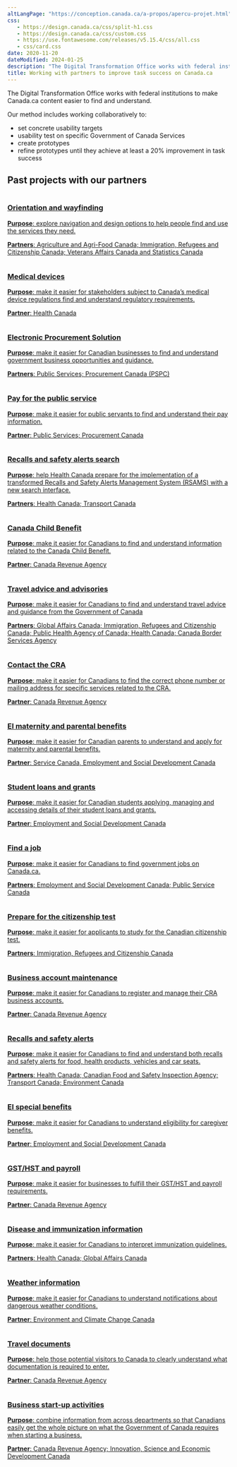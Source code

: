 ```yaml
---
altLangPage: "https://conception.canada.ca/a-propos/apercu-projet.html"
css:
   - https://design.canada.ca/css/split-h1.css
   - https://design.canada.ca/css/custom.css
   - https://use.fontawesome.com/releases/v5.15.4/css/all.css
   - css/card.css
date: 2020-11-20
dateModified: 2024-01-25
description: "The Digital Transformation Office works with federal institutions to make Canada.ca content easier to find and understand."
title: Working with partners to improve task success on Canada.ca
---
```

<p>The Digital Transformation Office works with federal institutions to make Canada.ca content easier to find and understand.</p>
<p>Our method includes working collaboratively to:</p>
<ul>
  <li>set concrete usability targets</li>
  <li>usability test on specific Government of Canada Services</li>
  <li>create prototypes</li>
  <li>refine prototypes until they achieve at least a 20% improvement in task success</li>
</ul>
<h2>Past projects with our partners</h2>
<div class="row wb-eqht mrgn-tp-md wb-eqht mrgn-tp-lg">
  <div class="col-xs-12 col-sm-6 col-md-4 mrgn-bttm-lg">
    <div class="card hght-inhrt"><a href="{{ site.url }}/partners/project-01.html" aria-label="Orientation and wayfinding"><img src="images/blank-blue-lm.png" class="img-responsive" alt="">
      <div class="card-container">
        <h3>Orientation and wayfinding</h3>
        <p class="mrgn-tp-lg"><strong>Purpose</strong>: explore navigation and design options to help people find and use the services they need.</p>
        <p><strong>Partners</strong>: Agriculture and Agri-Food Canada; Immigration, Refugees and Citizenship Canada; Veterans Affairs Canada and Statistics Canada</p>
      </div>
      </a></div>
  </div>
  <div class="col-xs-12 col-sm-6 col-md-4 mrgn-bttm-lg">
    <div class="card hght-inhrt"><a href="{{ site.url }}/partners/project-02.html" aria-label="Medical devices"><img src="images/blank-blue-lm.png" class="img-responsive" alt="">
      <div class="card-container">
        <h3>Medical devices</h3>
        <p class="mrgn-tp-lg"><strong>Purpose</strong>: make it easier for stakeholders subject to Canada’s medical device regulations find and understand regulatory requirements.</p>
        <p><strong>Partner</strong>: Health Canada</p>
      </div>
      </a></div>
  </div>
  <div class="col-xs-12 col-sm-6 col-md-4 mrgn-bttm-lg">
    <div class="card hght-inhrt"><a href="{{ site.url }}/partners/project-03.html" aria-label="Electronic Procurement Solution"><img src="images/blank-blue-lm.png" class="img-responsive" alt="">
      <div class="card-container">
        <h3>Electronic Procurement Solution</h3>
        <p class="mrgn-tp-lg"><strong>Purpose</strong>: make it easier for Canadian businesses to find and understand government business opportunities and guidance.</p>
        <p><strong>Partners</strong>: Public Services; Procurement Canada (PSPC)</p>
      </div>
      </a></div>
  </div>
  <div class="col-xs-12 col-sm-6 col-md-4 mrgn-bttm-lg">
    <div class="card hght-inhrt"><a href="{{ site.url }}/partners/project-04.html" aria-label="Pay for the public service"><img src="images/blank-blue-lm.png" class="img-responsive" alt="">
      <div class="card-container">
        <h3>Pay for the public service</h3>
        <p class="mrgn-tp-lg"><strong>Purpose</strong>: make it easier for public servants to find and understand their pay information.</p>
        <p><strong>Partner</strong>: Public Services; Procurement Canada</p>
      </div>
      </a></div>
  </div>
  <div class="col-xs-12 col-sm-6 col-md-4 mrgn-bttm-lg">
    <div class="card hght-inhrt"><a href="{{ site.url }}/partners/project-05.html" aria-label="Recalls and safety alerts search"><img src="images/blank-blue-lm.png" class="img-responsive" alt="">
      <div class="card-container">
        <h3>Recalls and safety alerts search</h3>
        <p class="mrgn-tp-lg"><strong>Purpose</strong>: help Health Canada prepare for the implementation of a transformed Recalls and Safety Alerts Management System (RSAMS) with a new search interface.</p>
        <p><strong>Partners</strong>: Health Canada; Transport Canada</p>
      </div>
      </a></div>
  </div>
  <div class="col-xs-12 col-sm-6 col-md-4 mrgn-bttm-lg">
    <div class="card hght-inhrt"><a href="{{ site.url }}/partners/project-06.html" aria-label="Canada Child Benefit"><img src="images/blank-blue-lm.png" class="img-responsive" alt="">
      <div class="card-container">
        <h3>Canada Child Benefit</h3>
        <p class="mrgn-tp-lg"><strong>Purpose</strong>: make it easier for Canadians to find and understand information related to the Canada Child Benefit.</p>
        <p><strong>Partner</strong>: Canada Revenue Agency</p>
      </div>
      </a></div>
  </div>
  <div class="col-xs-12 col-sm-6 col-md-4 mrgn-bttm-lg">
    <div class="card hght-inhrt"><a href="{{ site.url }}/partners/project-07.html" aria-label="Travel advice and advisories"><img src="images/blank-blue-lm.png" class="img-responsive" alt="">
      <div class="card-container">
        <h3>Travel advice and advisories</h3>
        <p class="mrgn-tp-lg"><strong>Purpose</strong>: make it easier for Canadians to find and understand travel advice and guidance from the Government of Canada</p>
        <p><strong>Partners</strong>: Global Affairs Canada; Immigration, Refugees and Citizenship Canada; Public Health Agency of Canada; Health Canada; Canada Border Services Agency</p>
      </div>
      </a></div>
  </div>
  <div class="col-xs-12 col-sm-6 col-md-4 mrgn-bttm-lg">
    <div class="card hght-inhrt"><a href="{{ site.url }}/partners/project-08.html" aria-label="Contact the CRA"><img src="images/blank-blue-lm.png" class="img-responsive" alt="">
      <div class="card-container">
        <h3>Contact the CRA</h3>
        <p class="mrgn-tp-lg"><strong>Purpose</strong>: make it easier for Canadians to find the correct phone number or mailing address for specific services related to the CRA.</p>
        <p><strong>Partner</strong>: Canada Revenue Agency</p>
      </div>
      </a></div>
  </div>
  <div class="col-xs-12 col-sm-6 col-md-4 mrgn-bttm-lg">
    <div class="card hght-inhrt"><a href="{{ site.url }}/partners/project-09.html" aria-label="EI maternity and parental benefits"><img src="images/blank-blue-lm.png" class="img-responsive" alt="">
      <div class="card-container">
        <h3>EI maternity and parental benefits</h3>
        <p class="mrgn-tp-lg"><strong>Purpose</strong>: make it easier for Canadian parents to understand and apply for maternity and parental benefits.</p>
        <p><strong>Partner</strong>: Service Canada, Employment and Social Development Canada</p>
      </div>
      </a></div>
  </div>
  <div class="col-xs-12 col-sm-6 col-md-4 mrgn-bttm-lg">
    <div class="card hght-inhrt"><a href="{{ site.url }}/partners/project-10.html" aria-label="Student loans and grants"><img src="images/blank-blue-lm.png" class="img-responsive" alt="">
      <div class="card-container">
        <h3>Student loans and grants</h3>
        <p class="mrgn-tp-lg"><strong>Purpose</strong>: make it easier for Canadian students applying, managing and accessing details of their student loans and grants.</p>
        <p><strong>Partner</strong>: Employment and Social Development Canada</p>
      </div>
      </a></div>
  </div>
  <div class="col-xs-12 col-sm-6 col-md-4 mrgn-bttm-lg">
    <div class="card hght-inhrt"><a href="{{ site.url }}/partners/project-11.html" aria-label="Find a job"><img src="images/blank-blue-lm.png" class="img-responsive" alt="">
      <div class="card-container">
        <h3>Find a job</h3>
        <p class="mrgn-tp-lg"><strong>Purpose</strong>: make it easier for Canadians to find government jobs on Canada.ca.</p>
        <p><strong>Partners</strong>: Employment and Social Development Canada; Public Service Canada</p>
      </div>
      </a></div>
  </div>
  <div class="col-xs-12 col-sm-6 col-md-4 mrgn-bttm-lg">
    <div class="card hght-inhrt"><a href="{{ site.url }}/partners/project-12.html" aria-label="Prepare for the citizenship test"><img src="images/blank-blue-lm.png" class="img-responsive" alt="">
      <div class="card-container">
        <h3>Prepare for the citizenship test</h3>
        <p class="mrgn-tp-lg"><strong>Purpose</strong>: make it easier for applicants to study for the Canadian citizenship test.</p>
        <p><strong>Partners</strong>: Immigration, Refugees and Citizenship Canada</p>
      </div>
      </a></div>
  </div>
  <div class="col-xs-12 col-sm-6 col-md-4 mrgn-bttm-lg">
    <div class="card hght-inhrt"><a href="{{ site.url }}/partners/project-13.html" aria-label="Business account maintenance"><img src="images/blank-blue-lm.png" class="img-responsive" alt="">
      <div class="card-container">
        <h3>Business account maintenance</h3>
        <p class="mrgn-tp-lg"><strong>Purpose</strong>: make it easier for Canadians to register and manage their CRA business accounts.</p>
        <p><strong>Partner</strong>: Canada Revenue Agency</p>
      </div>
      </a></div>
  </div>
  <div class="col-xs-12 col-sm-6 col-md-4 mrgn-bttm-lg">
    <div class="card hght-inhrt"><a href="{{ site.url }}/partners/project-14.html" aria-label="Recalls and safety alerts"><img src="images/blank-blue-lm.png" class="img-responsive" alt="">
      <div class="card-container">
        <h3>Recalls and safety alerts</h3>
        <p class="mrgn-tp-lg"><strong>Purpose</strong>: make it easier for Canadians to find and understand both recalls and safety alerts for food, health products, vehicles and car seats.</p>
        <p><strong>Partners</strong>: Health Canada; Canadian Food and Safety Inspection Agency; Transport Canada; Environment Canada</p>
      </div>
      </a></div>
  </div>
  <div class="col-xs-12 col-sm-6 col-md-4 mrgn-bttm-lg">
    <div class="card hght-inhrt"><a href="{{ site.url }}/partners/project-15.html" aria-label="EI special benefits"><img src="images/blank-blue-lm.png" class="img-responsive" alt="">
      <div class="card-container">
        <h3>EI special benefits</h3>
        <p class="mrgn-tp-lg"><strong>Purpose</strong>: make it easier for Canadians to understand eligibility for caregiver benefits.</p>
        <p><strong>Partner</strong>: Employment and Social Development Canada</p>
      </div>
      </a></div>
  </div>
  <div class="col-xs-12 col-sm-6 col-md-4 mrgn-bttm-lg">
    <div class="card hght-inhrt"><a href="{{ site.url }}/partners/project-16.html" aria-label="GST/HST and payroll"><img src="images/blank-blue-lm.png" class="img-responsive" alt="">
      <div class="card-container">
        <h3>GST/HST and payroll</h3>
        <p class="mrgn-tp-lg"><strong>Purpose</strong>: make it easier for businesses to fulfill their GST/HST and payroll requirements.</p>
        <p><strong>Partner</strong>: Canada Revenue Agency</p>
      </div>
      </a></div>
  </div>
  <div class="col-xs-12 col-sm-6 col-md-4 mrgn-bttm-lg">
    <div class="card hght-inhrt"><a href="{{ site.url }}/partners/project-17.html" aria-label="Disease and immunization information"><img src="images/blank-blue-lm.png" class="img-responsive" alt="">
      <div class="card-container">
        <h3>Disease and immunization information</h3>
        <p class="mrgn-tp-lg"><strong>Purpose</strong>: make it easier for Canadians to interpret immunization guidelines.</p>
        <p><strong>Partners</strong>: Health Canada; Global Affairs Canada</p>
      </div>
      </a></div>
  </div>
  <div class="col-xs-12 col-sm-6 col-md-4 mrgn-bttm-lg">
    <div class="card hght-inhrt"><a href="{{ site.url }}/partners/project-18.html" aria-label="Weather information"><img src="images/blank-blue-lm.png" class="img-responsive" alt="">
      <div class="card-container">
        <h3>Weather information</h3>
        <p class="mrgn-tp-lg"><strong>Purpose</strong>: make it easier for Canadians to understand notifications about dangerous weather conditions.</p>
        <p><strong>Partner</strong>: Environment and Climate Change Canada</p>
      </div>
      </a></div>
  </div>
  <div class="col-xs-12 col-sm-6 col-md-4 mrgn-bttm-lg">
    <div class="card hght-inhrt"><a href="{{ site.url }}/partners/project-20.html" aria-label="Travel documents"><img src="images/blank-blue-lm.png" class="img-responsive" alt="">
      <div class="card-container">
        <h3>Travel documents</h3>
        <p class="mrgn-tp-lg"><strong>Purpose</strong>: help those potential visitors to Canada to clearly understand what documentation is required to enter.</p>
        <p><strong>Partner</strong>: Canada Revenue Agency</p>
      </div>
      </a></div>
  </div>
  <div class="col-xs-12 col-sm-6 col-md-4 mrgn-bttm-lg">
    <div class="card hght-inhrt"><a href="{{ site.url }}/partners/project-19.html" aria-label="Business start-up activities"><img src="images/blank-blue-lm.png" class="img-responsive" alt="">
      <div class="card-container">
        <h3>Business start-up activities</h3>
        <p class="mrgn-tp-lg"><strong>Purpose</strong>: combine information from across departments so that Canadians easily get the whole picture on what the Government of Canada requires when starting a business.</p>
        <p><strong>Partner</strong>: Canada Revenue Agency; Innovation, Science and Economic Development Canada</p>
      </div>
      </a></div>
  </div>
</div>
